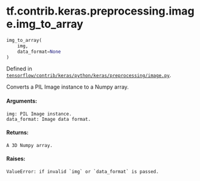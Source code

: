 <div itemscope itemtype="http://developers.google.com/ReferenceObject">
<meta itemprop="name" content="tf.contrib.keras.preprocessing.image.img_to_array" />
</div>

# tf.contrib.keras.preprocessing.image.img_to_array

``` python
img_to_array(
    img,
    data_format=None
)
```



Defined in [`tensorflow/contrib/keras/python/keras/preprocessing/image.py`](https://www.tensorflow.org/code/tensorflow/contrib/keras/python/keras/preprocessing/image.py).

Converts a PIL Image instance to a Numpy array.

#### Arguments:

    img: PIL Image instance.
    data_format: Image data format.


#### Returns:

    A 3D Numpy array.


#### Raises:

    ValueError: if invalid `img` or `data_format` is passed.